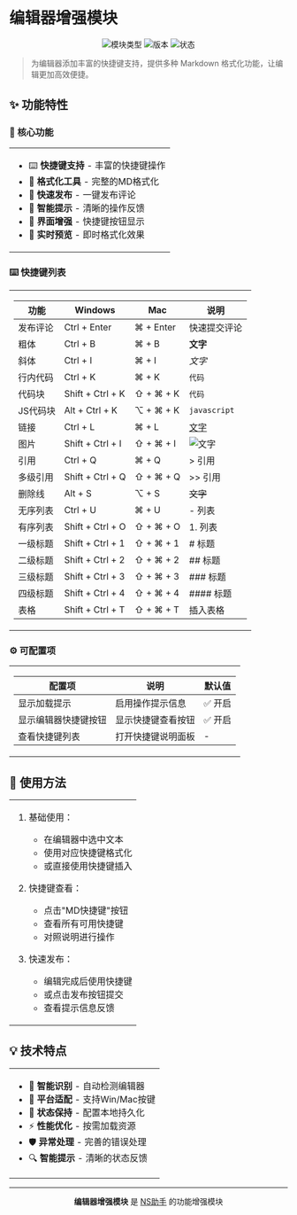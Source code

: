 # 编辑器增强模块

<div align="center">

![模块类型](https://img.shields.io/badge/模块类型-功能增强-blue?style=for-the-badge)
![版本](https://img.shields.io/badge/版本-v0.0.1-green?style=for-the-badge)
![状态](https://img.shields.io/badge/状态-稳定-success?style=for-the-badge)

</div>

> 为编辑器添加丰富的快捷键支持，提供多种 Markdown 格式化功能，让编辑更加高效便捷。

## ✨ 功能特性

### 🎯 核心功能

<table>
<tr>
<td>

- ⌨️ **快捷键支持** - 丰富的快捷键操作
- 📝 **格式化工具** - 完整的MD格式化
- 🚀 **快速发布** - 一键发布评论
- 💫 **智能提示** - 清晰的操作反馈
- 🎨 **界面增强** - 快捷键按钮显示
- 🔄 **实时预览** - 即时格式化效果

</td>
</tr>
</table>

### ⌨️ 快捷键列表

<table>
<tr>
<td>

| 功能 | Windows | Mac | 说明 |
|------|---------|-----|------|
| 发布评论 | Ctrl + Enter | ⌘ + Enter | 快速提交评论 |
| 粗体 | Ctrl + B | ⌘ + B | **文字** |
| 斜体 | Ctrl + I | ⌘ + I | *文字* |
| 行内代码 | Ctrl + K | ⌘ + K | `代码` |
| 代码块 | Shift + Ctrl + K | ⇧ + ⌘ + K | ```代码``` |
| JS代码块 | Alt + Ctrl + K | ⌥ + ⌘ + K | ```javascript``` |
| 链接 | Ctrl + L | ⌘ + L | [文字]() |
| 图片 | Shift + Ctrl + I | ⇧ + ⌘ + I | ![文字]() |
| 引用 | Ctrl + Q | ⌘ + Q | > 引用 |
| 多级引用 | Shift + Ctrl + Q | ⇧ + ⌘ + Q | >> 引用 |
| 删除线 | Alt + S | ⌥ + S | ~~文字~~ |
| 无序列表 | Ctrl + U | ⌘ + U | - 列表 |
| 有序列表 | Shift + Ctrl + O | ⇧ + ⌘ + O | 1. 列表 |
| 一级标题 | Shift + Ctrl + 1 | ⇧ + ⌘ + 1 | # 标题 |
| 二级标题 | Shift + Ctrl + 2 | ⇧ + ⌘ + 2 | ## 标题 |
| 三级标题 | Shift + Ctrl + 3 | ⇧ + ⌘ + 3 | ### 标题 |
| 四级标题 | Shift + Ctrl + 4 | ⇧ + ⌘ + 4 | #### 标题 |
| 表格 | Shift + Ctrl + T | ⇧ + ⌘ + T | 插入表格 |

</td>
</tr>
</table>

### ⚙️ 可配置项

<table>
<tr>
<td>

| 配置项 | 说明 | 默认值 |
|-------|------|--------|
| 显示加载提示 | 启用操作提示信息 | ✅ 开启 |
| 显示编辑器快捷键按钮 | 显示快捷键查看按钮 | ✅ 开启 |
| 查看快捷键列表 | 打开快捷键说明面板 | - |

</td>
</tr>
</table>

## 🎯 使用方法

<table>
<tr>
<td>

1. 基础使用：
   - 在编辑器中选中文本
   - 使用对应快捷键格式化
   - 或直接使用快捷键插入

2. 快捷键查看：
   - 点击"MD快捷键"按钮
   - 查看所有可用快捷键
   - 对照说明进行操作

3. 快速发布：
   - 编辑完成后使用快捷键
   - 或点击发布按钮提交
   - 查看提示信息反馈

</td>
</tr>
</table>

## 💡 技术特点

<table>
<tr>
<td>

- 🔄 **智能识别** - 自动检测编辑器
- 🎨 **平台适配** - 支持Win/Mac按键
- 💾 **状态保持** - 配置本地持久化
- ⚡ **性能优化** - 按需加载资源
- 🛡️ **异常处理** - 完善的错误处理
- 🔍 **智能提示** - 清晰的状态反馈

</td>
</tr>
</table>

---

<div align="center">

**编辑器增强模块** 是 [NS助手](https://github.com/stardeep925/NSaide) 的功能增强模块

</div> 